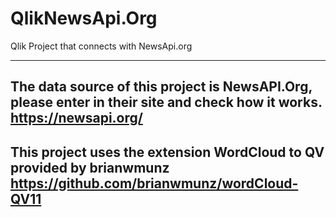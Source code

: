 # QlikNewsApi.Org
Qlik Project that connects with NewsApi.org


-------------------------------------------
The data source of this project is NewsAPI.Org, please enter in their site and check how it works.
  https://newsapi.org/
-------------------------------------------
This project uses the extension  WordCloud to QV provided by brianwmunz 
  https://github.com/brianwmunz/wordCloud-QV11
-------------------------------------------
